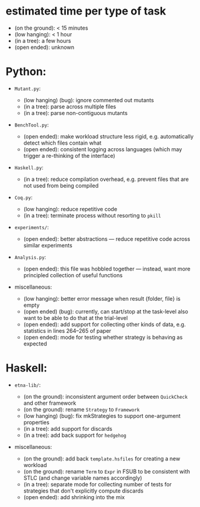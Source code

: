 # estimated time per type of task

- (on the ground): < 15 minutes
- (low hanging): < 1 hour
- (in a tree): a few hours
- (open ended): unknown

# Python:

- `Mutant.py`:

  - (low hanging) (bug):
    ignore commented out mutants
  - (in a tree):
    parse across multiple files
  - (in a tree):
    parse non-contiguous mutants

- `BenchTool.py`:

  - (open ended):
    make workload structure less rigid, e.g.
    automatically detect which files contain what
  - (open ended):
    consistent logging across languages
    (which may trigger a re-thinking of the interface)

- `Haskell.py`:

  - (in a tree):
    reduce compilation overhead, e.g.
    prevent files that are not used from being compiled

- `Coq.py`:

  - (low hanging):
    reduce repetitive code
  - (in a tree):
    terminate process without resorting to `pkill`

- `experiments/`:

  - (open ended):
    better abstractions —
    reduce repetitive code across similar experiments

- `Analysis.py`:

  - (open ended):
    this file was hobbled together — instead, want
    more principled collection of useful functions

- miscellaneous:

  - (low hanging):
    better error message when result {folder, file} is empty
  - (open ended) (bug):
    currently, can start/stop at the task-level
    also want to be able to do that at the trial-level
  - (open ended):
    add support for collecting other kinds of data, e.g.
    statistics in lines 264–265 of paper
  - (open ended):
    mode for testing whether strategy is behaving as expected

# Haskell:

- `etna-lib/`:

  - (on the ground):
    inconsistent argument order between `QuickCheck` and other framework
  - (on the ground):
    rename `Strategy` to `Framework`
  - (low hanging) (bug):
    fix mkStrategies to support one-argument properties
  - (in a tree):
    add support for discards
  - (in a tree):
    add back support for `hedgehog`

- miscellaneous:

  - (on the ground):
    add back `template.hsfiles` for creating a new workload
  - (on the ground):
    rename `Term` to `Expr` in FSUB to be consistent with STLC
    (and change variable names accordingly)
  - (in a tree):
    separate mode for collecting number of tests for
    strategies that don't explicitly compute discards
  - (open ended):
    add shrinking into the mix
